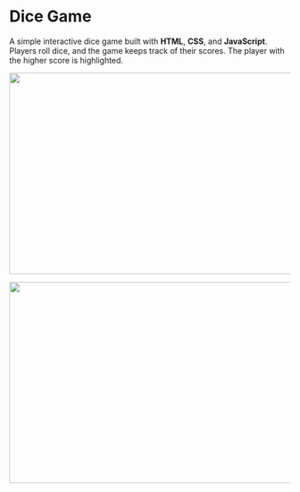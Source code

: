 # Dice Game

<p>A simple interactive dice game built with <b>HTML</b>, <b>CSS</b>, and <b>JavaScript</b>. Players roll dice, and the game keeps track of their scores. The player with the higher score is highlighted.</p>

<p align="center">
  <img src="https://github.com/user-attachments/assets/73256051-e7b4-47c7-b4dd-49ff32b9f9c3" height="360" width="600" >
</p>

<p align="center">
  <img src="https://github.com/user-attachments/assets/d1a5c089-d08f-47b8-bb9f-fa7fdd803387" height="360" width="600" >
</p>